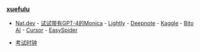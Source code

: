 ### **[xuefulu](http://xuefulu.com/)**

+ [Nat.dev](https://nat.dev) - [试试带有GPT-4的Monica](https://monica.im/?c=6CZYXRXZ) - [Lightly](https://lightly.teamcode.com/login) - [Deepnote](https://deepnote.com/sign-in) - [Kaggle](https://www.kaggle.com/) - [Bito AI](https://alpha.bito.co/bitoai/) - [Cursor](https://www.cursor.so/) - [EasySpider](https://github.com/NaiboWang/EasySpider/releases)

+ [考试时钟](http://508cst.gcu.edu.cn/clock/)
